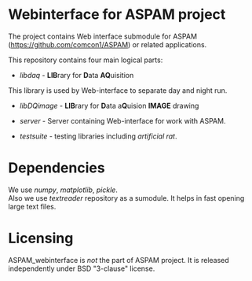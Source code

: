 # Webinterface for ASPAM project

The project contains Web interface submodule for ASPAM
(https://github.com/comcon1/ASPAM) or related applications.

This repository contains four main logical parts:

*  *libdaq* - **LIB**rary for **D**ata **AQ**uisition

This library is used by Web-interface to separate day and night run.

* *libDQimage* - **LIB**rary for **D**ata a**Q**uision **IMAGE** drawing

* *server* - Server containing Web-interface for work with ASPAM.

* *testsuite* - testing libraries including *artificial rat*. 

# Dependencies

We use _numpy_, _matplotlib_, _pickle_.  
Also we use _textreader_ repository as a sumodule. It helps in fast opening 
large text files.

# Licensing

ASPAM\_webinterface is *not* the part of ASPAM project. 
It is released independently under BSD "3-clause" license.


